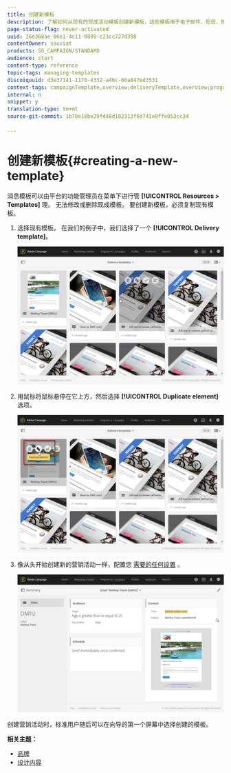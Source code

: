 ```yaml
---
title: 创建新模板
description: 了解如何从现有的现成活动模板创建新模板，这些模板用于电子邮件、短信、推送通知发送等。
page-status-flag: never-activated
uuid: 26e368ae-06e1-4c11-9899-c23cc727d398
contentOwner: sauviat
products: SG_CAMPAIGN/STANDARD
audience: start
content-type: reference
topic-tags: managing-templates
discoiquuid: d3e37141-1170-4332-a46c-66a847ed3531
context-tags: campaignTemplate,overview;deliveryTemplate,overview;programTemplate,overview;workflowTemplate,overview;importTemplate,overview;
internal: n
snippet: y
translation-type: tm+mt
source-git-commit: 1b70e18be29fd48d102313f6d741e9ffe053cc34

---
```



# 创建新模板{#creating-a-new-template}

消息模板可以由平台的功能管理员在菜单下进行管 **[!UICONTROL Resources > Templates]** 理。 无法修改或删除现成模板。 要创建新模板，必须复制现有模板。

1. 选择现有模板。 在我们的例子中，我们选择了一个 **[!UICONTROL Delivery template]**。

   ![](assets/template_2.png)

1. 用鼠标将鼠标悬停在它上方，然后选择 **[!UICONTROL Duplicate element]** 选项。

   ![](assets/template_3.png)

1. 像从头开始创建新的营销活动一样，配置您 [需要的任何设置](../../start/using/marketing-activities.md#creating-a-marketing-activity) 。

   ![](assets/template_4.png)

创建营销活动时，标准用户随后可以在向导的第一个屏幕中选择创建的模板。

**相关主题：**

* [品牌](../../administration/using/branding.md)
* [设计内容](../../designing/using/designing-content-in-adobe-campaign.md)

